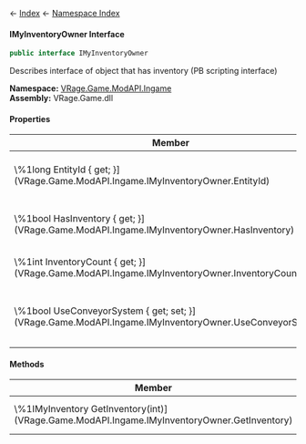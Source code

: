 ← [Index](Api-Index) ← [Namespace Index](Namespace-Index)

#### IMyInventoryOwner Interface

```csharp
public interface IMyInventoryOwner
```

Describes interface of object that has inventory (PB scripting interface)

**Namespace:** [VRage.Game.ModAPI.Ingame](VRage.Game.ModAPI.Ingame)  
**Assembly:** VRage.Game.dll

#### Properties

|Member|Description|
|---|---|
|\\%1long EntityId { get; }](VRage.Game.ModAPI.Ingame.IMyInventoryOwner.EntityId)|Gets EntityId, which it belongs to|
|\\%1bool HasInventory { get; }](VRage.Game.ModAPI.Ingame.IMyInventoryOwner.HasInventory)|Gets whether has inventory|
|\\%1int InventoryCount { get; }](VRage.Game.ModAPI.Ingame.IMyInventoryOwner.InventoryCount)|Gets amount of inventories|
|\\%1bool UseConveyorSystem { get; set; }](VRage.Game.ModAPI.Ingame.IMyInventoryOwner.UseConveyorSystem)|Gets or sets if that inventory can interact with|

#### Methods

|Member|Description|
|---|---|
|\\%1IMyInventory GetInventory(int)](VRage.Game.ModAPI.Ingame.IMyInventoryOwner.GetInventory)|Gets inventory by index|

